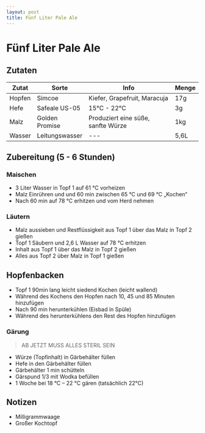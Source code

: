 ```yaml
---
layout: post
title: Fünf Liter Pale Ale
---
```


# Fünf Liter Pale Ale
## Zutaten
| Zutat | Sorte | Info | Menge |
| ------ | ------ | -------- | ----- |
| Hopfen | Simcoe | Kiefer, Grapefruit, Maracuja | 17g |
| Hefe | Safeale US-05 | 15°C - 22°C | 3g |
| Malz | Golden Promise | Produziert eine süße, sanfte Würze | 1kg |
| Wasser | Leitungswasser | --- | 5,6L |

## Zubereitung (5 - 6 Stunden)
### Maischen
- 3 Liter Wasser in Topf 1 auf 61 °C vorheizen
- Malz Einrühren und und 60 min zwischen 65 °C und 69 °C „Kochen“
- Nach 60 min auf 78 °C erhitzen und vom Herd nehmen

### Läutern
- Malz aussieben und Restflüssigkeit aus Topf 1 über das Malz in Topf 2 gießen
- Topf 1 Säubern und 2,6 L Wasser auf 78 °C erhitzen
- Inhalt aus Topf 1 über das Malz in Topf 2 gießen
- Alles aus Topf 2 über Malz in Topf 1 gießen

## Hopfenbacken
- Topf 1  90min lang leicht siedend Kochen (leicht wallend)
- Während des Kochens den Hopfen nach 10, 45 und 85 Minuten hinzufügen
- Nach 90 min herunterkühlen (Eisbad in Spüle)
- Während des herunterkühlens den Rest des Hopfen hinzufügen

### Gärung 
> AB JETZT MUSS ALLES STERIL SEIN
- Würze (Topfinhalt) in Gärbehälter füllen
- Hefe in den Gärbehälter füllen
- Gärbehälter 1 min schütteln
- Gärspund 1/3 mit Wodka befüllen
- 1 Woche bei 18 °C – 22 °C gären (tatsächlich 22°C)

## Notizen
 - Milligrammwaage
 - Großer Kochtopf
